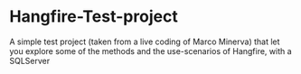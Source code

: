 # Hangfire-Test-project
A simple test project (taken from a live coding of Marco Minerva) that let you explore some of the methods and the use-scenarios of Hangfire, with a SQLServer
